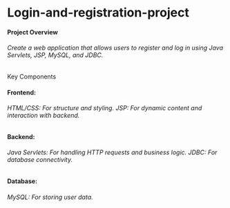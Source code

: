 # Login-and-registration-project

<h4>Project Overview</h4>
<h6>Create a web application that allows users to register and log in using Java Servlets, JSP, MySQL, and JDBC.</h6>

Key Components
<h4>Frontend:</h4>
<h6>HTML/CSS: For structure and styling.
JSP: For dynamic content and interaction with backend.</h6>

<h4>Backend:</h4>
<h6>Java Servlets: For handling HTTP requests and business logic.
JDBC: For database connectivity.</h6>

<h4>Database:</h4>
<h6>MySQL: For storing user data.</h6>
